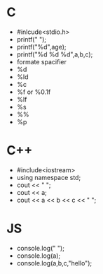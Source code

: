 # C
- #inlcude<stdio.h>
- printf(" ");
- printf("%d",age);
- printf("%d %d %d",a,b,c);
- formate spacifier
- %d
- %ld
- %c
- %f or %0.1f
- %lf
- %s
- \%%
- %p


# C++
- #include\<iostream\>
- using namespace std;
- cout << " ";
- cout << a;
- cout << a << b << c << " ";

# JS
- console.log(" ");
- console.log(a);
- console.log(a,b,c,"hello");

